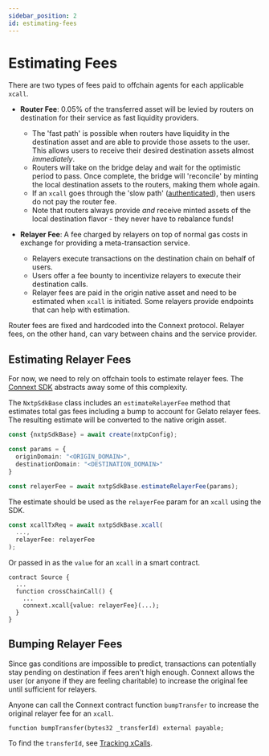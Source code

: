 ```yaml
---
sidebar_position: 2
id: estimating-fees
---
```


# Estimating Fees

There are two types of fees paid to offchain agents for each applicable `xcall`. 

- **Router Fee**: 0.05% of the transferred asset will be levied by routers on destination for their service as fast liquidity providers. 
  - The 'fast path' is possible when routers have liquidity in the destination asset and are able to provide those assets to the user. This allows users to receive their desired destination assets almost *immediately*. 
  - Routers will take on the bridge delay and wait for the optimistic period to pass. Once complete, the bridge will 'reconcile' by minting the local destination assets to the routers, making them whole again. 
  - If an `xcall` goes through the 'slow path' ([authenticated](./authentication)), then users do not pay the router fee.
  - Note that routers always provide *and* receive minted assets of the local destination flavor - they never have to rebalance funds!

- **Relayer Fee**: A fee charged by relayers on top of normal gas costs in exchange for providing a meta-transaction service. 
  - Relayers execute transactions on the destination chain on behalf of users.
  - Users offer a fee bounty to incentivize relayers to execute their destination calls.
  - Relayer fees are paid in the origin native asset and need to be estimated when `xcall` is initiated. Some relayers provide endpoints that can help with estimation. 


Router fees are fixed and hardcoded into the Connext protocol. Relayer fees, on the other hand, can vary between chains and the service provider. 

## Estimating Relayer Fees

For now, we need to rely on offchain tools to estimate relayer fees. The [Connext SDK](./sdk-guides.md) abstracts away some of this complexity. 

The `NxtpSdkBase` class includes an `estimateRelayerFee` method that estimates total gas fees including a bump to account for Gelato relayer fees. The resulting estimate will be converted to the native origin asset.

```typescript
const {nxtpSdkBase} = await create(nxtpConfig);

const params = {
  originDomain: "<ORIGIN_DOMAIN>",
  destinationDomain: "<DESTINATION_DOMAIN>"
}

const relayerFee = await nxtpSdkBase.estimateRelayerFee(params);
```

The estimate should be used as the `relayerFee` param for an `xcall` using the SDK.

```typescript
const xcallTxReq = await nxtpSdkBase.xcall(
  ...,
  relayerFee: relayerFee
);
```

Or passed in as the `value` for an `xcall` in a smart contract.

```solidity
contract Source {
  ...
  function crossChainCall() {
    ...
    connext.xcall{value: relayerFee}(...);
  }
}
```

## Bumping Relayer Fees

Since gas conditions are impossible to predict, transactions can potentially stay pending on destination if fees aren't high enough. Connext allows the user (or anyone if they are feeling charitable) to increase the original fee until sufficient for relayers.

Anyone can call the Connext contract function `bumpTransfer` to increase the original relayer fee for an `xcall`. 

```solidity
function bumpTransfer(bytes32 _transferId) external payable;
```

To find the `transferId`, see [Tracking xCalls](./xcall-status).
